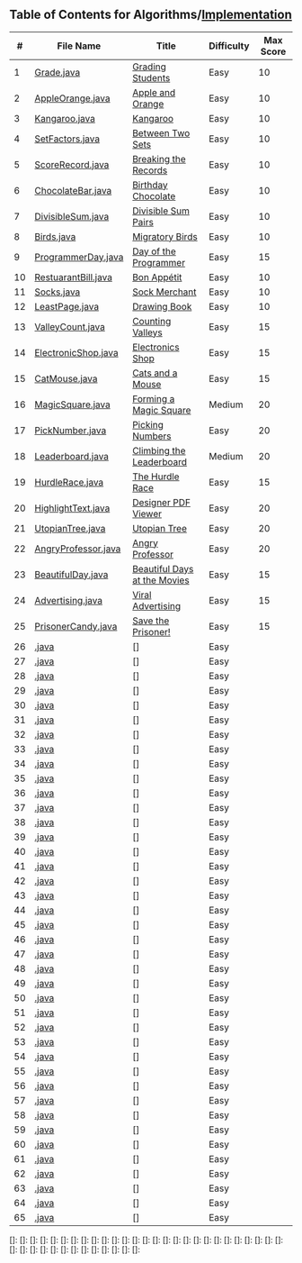 ## Table of Contents for Algorithms/[Implementation](https://www.hackerrank.com/domains/algorithms?filters%5Bsubdomains%5D%5B%5D=implementation)

| #  | File Name                                  | Title                          | Difficulty | Max Score |
| -- | ------------------------------------------ | ------------------------------ | ---------- | --------- |
| 1  | [Grade.java](Grade.java)                   | [Grading Students]             | Easy       | 10        |
| 2  | [AppleOrange.java](AppleOrange.java)       | [Apple and Orange]             | Easy       | 10        |
| 3  | [Kangaroo.java](Kangaroo.java)             | [Kangaroo]                     | Easy       | 10        |
| 4  | [SetFactors.java](SetFactors.java)         | [Between Two Sets]             | Easy       | 10        |
| 5  | [ScoreRecord.java](ScoreRecord.java)       | [Breaking the Records]         | Easy       | 10        |
| 6  | [ChocolateBar.java](ChocolateBar.java)     | [Birthday Chocolate]           | Easy       | 10        |
| 7  | [DivisibleSum.java](DivisibleSum.java)     | [Divisible Sum Pairs]          | Easy       | 10        |
| 8  | [Birds.java](Birds.java)                   | [Migratory Birds]              | Easy       | 10        |
| 9  | [ProgrammerDay.java](ProgrammerDay.java)   | [Day of the Programmer]        | Easy       | 15        |
| 10 | [RestuarantBill.java](RestuarantBill.java) | [Bon Appétit]                  | Easy       | 10        |
| 11 | [Socks.java](Socks.java)                   | [Sock Merchant]                | Easy       | 10        |
| 12 | [LeastPage.java](LeastPage.java)           | [Drawing Book]                 | Easy       | 10        |
| 13 | [ValleyCount.java](ValleyCount.java)       | [Counting Valleys]             | Easy       | 15        |
| 14 | [ElectronicShop.java](ElectronicShop.java) | [Electronics Shop]             | Easy       | 15        |
| 15 | [CatMouse.java](CatMouse.java)             | [Cats and a Mouse]             | Easy       | 15        |
| 16 | [MagicSquare.java](MagicSquare.java)       | [Forming a Magic Square]       | Medium     | 20        |
| 17 | [PickNumber.java](PickNumber.java)         | [Picking Numbers]              | Easy       | 20        |
| 18 | [Leaderboard.java](Leaderboard.java)       | [Climbing the Leaderboard]     | Medium     | 20        |
| 19 | [HurdleRace.java](HurdleRace.java)         | [The Hurdle Race]              | Easy       | 15        |
| 20 | [HighlightText.java](HighlightText.java)   | [Designer PDF Viewer]          | Easy       | 20        |
| 21 | [UtopianTree.java](UtopianTree.java)       | [Utopian Tree]                 | Easy       | 20        |
| 22 | [AngryProfessor.java](AngryProfessor.java) | [Angry Professor]              | Easy       | 20        |
| 23 | [BeautifulDay.java](BeautifulDay.java)     | [Beautiful Days at the Movies] | Easy       | 15        |
| 24 | [Advertising.java](Advertising.java)       | [Viral Advertising]            | Easy       | 15        |
| 25 | [PrisonerCandy.java](PrisonerCandy.java)   | [Save the Prisoner!]           | Easy       | 15        |
| 26 | [.java](.java)     | []        | Easy       |         |
| 27 | [.java](.java)     | []        | Easy       |         |
| 28 | [.java](.java)     | []        | Easy       |         |
| 29 | [.java](.java)     | []        | Easy       |         |
| 30 | [.java](.java)     | []        | Easy       |         |
| 31 | [.java](.java)     | []        | Easy       |         |
| 32 | [.java](.java)     | []        | Easy       |         |
| 33 | [.java](.java)     | []        | Easy       |         |
| 34 | [.java](.java)     | []        | Easy       |         |
| 35 | [.java](.java)     | []        | Easy       |         |
| 36 | [.java](.java)     | []        | Easy       |         |
| 37 | [.java](.java)     | []        | Easy       |         |
| 38 | [.java](.java)     | []        | Easy       |         |
| 39 | [.java](.java)     | []        | Easy       |         |
| 40 | [.java](.java)     | []        | Easy       |         |
| 41 | [.java](.java)     | []        | Easy       |         |
| 42 | [.java](.java)     | []        | Easy       |         |
| 43 | [.java](.java)     | []        | Easy       |         |
| 44 | [.java](.java)     | []        | Easy       |         |
| 45 | [.java](.java)     | []        | Easy       |         |
| 46 | [.java](.java)     | []        | Easy       |         |
| 47 | [.java](.java)     | []        | Easy       |         |
| 48 | [.java](.java)     | []        | Easy       |         |
| 49 | [.java](.java)     | []        | Easy       |         |
| 50 | [.java](.java)     | []        | Easy       |         |
| 51 | [.java](.java)     | []        | Easy       |         |
| 52 | [.java](.java)     | []        | Easy       |         |
| 53 | [.java](.java)     | []        | Easy       |         |
| 54 | [.java](.java)     | []        | Easy       |         |
| 55 | [.java](.java)     | []        | Easy       |         |
| 56 | [.java](.java)     | []        | Easy       |         |
| 57 | [.java](.java)     | []        | Easy       |         |
| 58 | [.java](.java)     | []        | Easy       |         |
| 59 | [.java](.java)     | []        | Easy       |         |
| 60 | [.java](.java)     | []        | Easy       |         |
| 61 | [.java](.java)     | []        | Easy       |         |
| 62 | [.java](.java)     | []        | Easy       |         |
| 63 | [.java](.java)     | []        | Easy       |         |
| 64 | [.java](.java)     | []        | Easy       |         |
| 65 | [.java](.java)     | []        | Easy       |         |

[Grading Students]: https://www.hackerrank.com/challenges/grading/problem
[Apple and Orange]: https://www.hackerrank.com/challenges/apple-and-orange/problem
[Kangaroo]: https://www.hackerrank.com/challenges/kangaroo/problem
[Between Two Sets]: https://www.hackerrank.com/challenges/between-two-sets/problem
[Breaking the Records]: https://www.hackerrank.com/challenges/breaking-best-and-worst-records/problem
[Birthday Chocolate]: https://www.hackerrank.com/challenges/the-birthday-bar/problem
[Divisible Sum Pairs]: https://www.hackerrank.com/challenges/divisible-sum-pairs/problem
[Migratory Birds]: https://www.hackerrank.com/challenges/migratory-birds/problem
[Day of the Programmer]: https://www.hackerrank.com/challenges/day-of-the-programmer/problem
[Bon Appétit]: https://www.hackerrank.com/challenges/bon-appetit/problem
[Sock Merchant]: https://www.hackerrank.com/challenges/sock-merchant/problem
[Drawing Book]: https://www.hackerrank.com/challenges/drawing-book/problem
[Counting Valleys]: https://www.hackerrank.com/challenges/counting-valleys/problem
[Electronics Shop]: https://www.hackerrank.com/challenges/electronics-shop/problem
[Cats and a Mouse]: https://www.hackerrank.com/challenges/cats-and-a-mouse/problem
[Forming a Magic Square]: https://www.hackerrank.com/challenges/magic-square-forming/problem
[Picking Numbers]: https://www.hackerrank.com/challenges/picking-numbers/problem
[Climbing the Leaderboard]: https://www.hackerrank.com/challenges/climbing-the-leaderboard/problem
[The Hurdle Race]: https://www.hackerrank.com/challenges/the-hurdle-race/problem
[Designer PDF Viewer]: https://www.hackerrank.com/challenges/designer-pdf-viewer/problem
[Utopian Tree]: https://www.hackerrank.com/challenges/utopian-tree/problem
[Angry Professor]: https://www.hackerrank.com/challenges/angry-professor/problem
[Beautiful Days at the Movies]: https://www.hackerrank.com/challenges/beautiful-days-at-the-movies/problem
[Viral Advertising]: https://www.hackerrank.com/challenges/strange-advertising/problem
[Save the Prisoner!]: https://www.hackerrank.com/challenges/save-the-prisoner/problem
[]: 
[]: 
[]: 
[]: 
[]: 
[]: 
[]: 
[]: 
[]: 
[]: 
[]: 
[]: 
[]: 
[]: 
[]: 
[]: 
[]: 
[]: 
[]: 
[]: 
[]: 
[]: 
[]: 
[]: 
[]: 
[]: 
[]: 
[]: 
[]: 
[]: 
[]: 
[]: 
[]: 
[]: 
[]: 
[]: 
[]: 
[]: 
[]: 
[]: 
